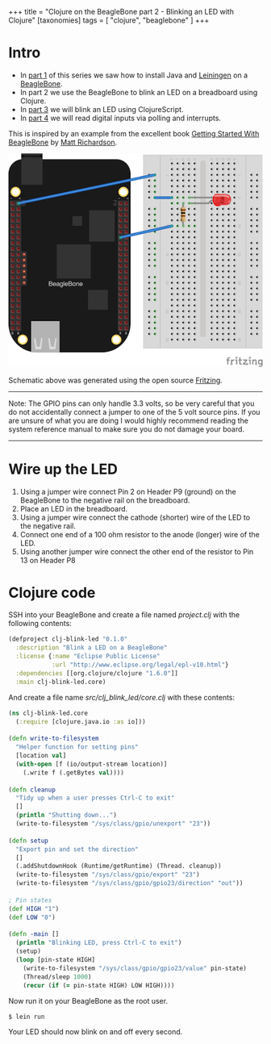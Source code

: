 +++
title = "Clojure on the BeagleBone part 2 - Blinking an LED with Clojure"
[taxonomies]
tags = [ "clojure", "beaglebone" ]
+++

# Intro
- In [part 1](@/blog/2014-05-24-clojure-beaglebone-part-1-install-java-leiningen.md) of this series we saw how to install Java and [Leiningen](https://github.com/technomancy/leiningen) on a [BeagleBone](https://beagleboard.org/black).
- In part 2 we use the BeagleBone to blink an LED on a breadboard using Clojure.
- In [part 3](@/blog/2014-07-14-clojure-beaglebone-part-3-blink-led-clojurescript.md) we will blink an LED using ClojureScript.
- In [part 4](@/blog/2014-10-23-clojure-beaglebone-part-4-digital-input-clojurescript.md) we will read digital inputs via polling and interrupts.



This is inspired by an example from the excellent book [Getting Started With BeagleBone](https://www.amazon.com/gp/product/1449345379/) by [Matt Richardson](https://mattrichardson.com/).

![schematic](/images/beaglebone-clojure-blink-led-fritzing.png)

Schematic above was generated using the open source [Fritzing](https://fritzing.org/home/).

---
Note: The GPIO pins can only handle 3.3 volts, so be very careful that you do not accidentally connect a jumper to one of the 5 volt source pins. If you are unsure of what you are doing I would highly recommend reading the system reference manual to make sure you do not damage your board.

---

# Wire up the LED
1. Using a jumper wire connect Pin 2 on Header P9 (ground) on the BeagleBone to the negative rail on the breadboard.
2. Place an LED in the breadboard.
3. Using a jumper wire connect the cathode (shorter) wire of the LED to the negative rail.
4. Connect one end of a 100 ohm resistor to the anode (longer) wire of the LED.
5. Using another jumper wire connect the other end of the resistor to Pin 13 on Header P8


# Clojure code

SSH into your BeagleBone and create a file named *project.clj* with the following contents:

```clojure
(defproject clj-blink-led "0.1.0"
  :description "Blink a LED on a BeagleBone"
  :license {:name "Eclipse Public License"
            :url "http://www.eclipse.org/legal/epl-v10.html"}
  :dependencies [[org.clojure/clojure "1.6.0"]]
  :main clj-blink-led.core)
```

And create a file name *src/clj\_blink\_led/core.clj* with these contents:

```clojure
(ns clj-blink-led.core
  (:require [clojure.java.io :as io]))

(defn write-to-filesystem
  "Helper function for setting pins"
  [location val]
  (with-open [f (io/output-stream location)]
    (.write f (.getBytes val))))

(defn cleanup
  "Tidy up when a user presses Ctrl-C to exit"
  []
  (println "Shutting down...")
  (write-to-filesystem "/sys/class/gpio/unexport" "23"))

(defn setup
  "Export pin and set the direction"
  []
  (.addShutdownHook (Runtime/getRuntime) (Thread. cleanup))
  (write-to-filesystem "/sys/class/gpio/export" "23")
  (write-to-filesystem "/sys/class/gpio/gpio23/direction" "out"))

; Pin states
(def HIGH "1")
(def LOW "0")

(defn -main []
  (println "Blinking LED, press Ctrl-C to exit")
  (setup)
  (loop [pin-state HIGH]
    (write-to-filesystem "/sys/class/gpio/gpio23/value" pin-state)
    (Thread/sleep 1000)
    (recur (if (= pin-state HIGH) LOW HIGH))))
```

Now run it on your BeagleBone as the root user.

```bash
$ lein run
```

Your LED should now blink on and off every second.
